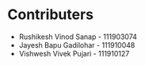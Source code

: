 # Contributers
 - Rushikesh Vinod Sanap - 111903074
 - Jayesh Bapu Gadilohar - 111910048
 - Vishwesh Vivek Pujari - 111910127
